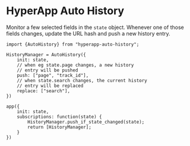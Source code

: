 HyperApp Auto History
=====================

Monitor a few selected fields in the `state` object.
Whenever one of those fields changes, update the URL
hash and push a new history entry.

```
import {AutoHistory} from "hyperapp-auto-history";

HistoryManager = AutoHistory({
    init: state,
    // when eg state.page changes, a new history
    // entry will be pushed
	push: ["page", "track_id"],
    // when state.search changes, the current history
    // entry will be replaced
	replace: ["search"],
})

app({
    init: state,
    subscriptions: function(state) {
		HistoryManager.push_if_state_changed(state);
		return [HistoryManager];
	}
})
```
